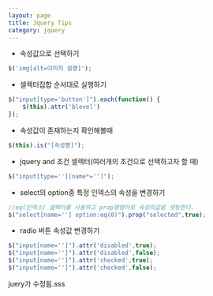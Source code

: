 ```yaml
---
layout: page
title: Jquery Tips
category: jquery
---
```


- 속성값으로 선택하기
```javascript
$('img[alt=이미지 설명]');
```

- 셀렉터집합 순서대로 실행하기
```javascript
$("input[type='button']").each(function() {
  	$(this).attr('blevel')
});
```

- 속성값이 존재하는지 확인해볼때
```javascript
$(this).is("[속성명]");
```

- jquery and 조건 셀렉터(여러개의 조건으로 선택하고자 할 때)
```javascript
$("input[type=''][name*='']");
```

- select의 option중 특정 인덱스의 속성을 변경하기
```javascript
//eq(인덱스) 셀렉터를 사용하고 prop명령어로 속성의값을 셋팅한다.
$("select[name=''] option:eq(0)").prop("selected",true);
```
- radio 버튼 속성값 변경하기
```javascript
$("input[name='']").attr('disabled',true);
$("input[name='']").attr('disabled',false);
$("input[name='']").attr('checked',true);
$("input[name='']").attr('checked',false);
```


juery가 수정됨.sss
